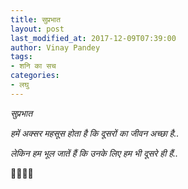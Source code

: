 ```yaml
---
title: सुप्रभात
layout: post
last_modified_at: 2017-12-09T07:39:00
author: Vinay Pandey
tags:
- शनि का सच
categories:
- लघु
---
```

*सुप्रभात*

*हमें अक्सर*
*महसूस होता है*
*कि दूसरों का जीवन*
*अच्छा है..* 

*लेकिन*
*हम भूल जातें हैं कि*
*उनके लिए*
*हम भी दूसरे ही हैं..*

🙏🌷🌷🙏


